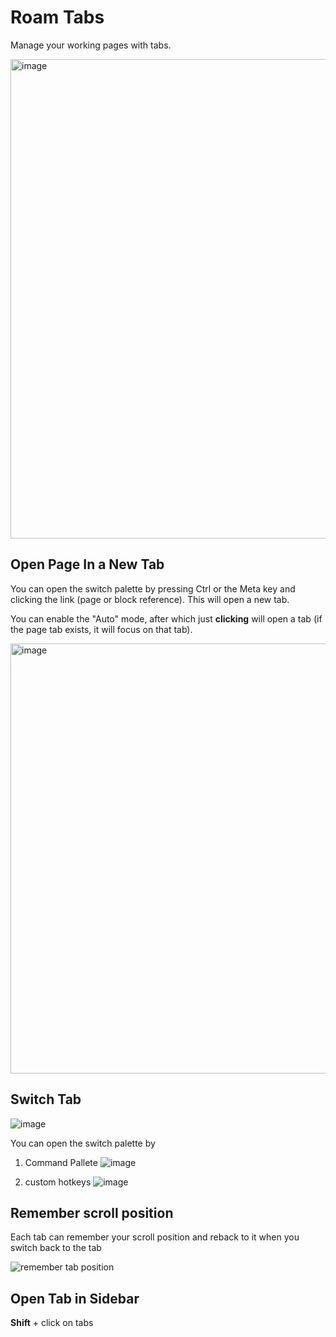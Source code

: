 # Roam Tabs

Manage your working pages with tabs.

<img width="767" alt="image" src="https://github.com/dive2Pro/roam-tabs/assets/23192045/8423abe5-8697-4b9e-949d-cd707711a4b6">

## Open Page In a New Tab

You can open the switch palette by pressing Ctrl or the Meta key and clicking the link (page or block reference). This will open a new tab.

You can enable the "Auto" mode, after which just **clicking** will open a tab (if the page tab exists, it will focus on that tab).

<img width="688" alt="image" src="https://github.com/dive2Pro/roam-tabs/assets/23192045/08b26378-8358-43fa-8924-4ae6c23975bf">

## Switch Tab

![image](https://github.com/dive2Pro/roam-tabs/assets/23192045/820e8902-0532-4a6e-ab3b-4d1f2d4f123a)


You can open the switch palette by

1. Command Pallete
![image](https://github.com/dive2Pro/roam-tabs/assets/23192045/212bdf80-1c5c-4da3-b545-9db90b8a405d)

2. custom hotkeys
![image](https://github.com/dive2Pro/roam-tabs/assets/23192045/5fe48402-a157-490e-b408-3b57e35bbb25)


## Remember scroll position

Each tab can remember your scroll position and reback to it when you switch back to the tab

![remember tab position](https://github.com/dive2Pro/roam-tabs/assets/23192045/d2413b24-8859-429e-a7a8-44241897aedc)



## Open Tab in Sidebar

**Shift** + click on tabs




